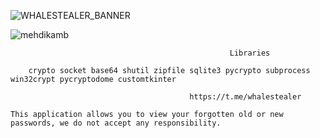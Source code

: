 ![WHALESTEALER_BANNER](https://github.com/mehdikamb/whalestealer/assets/163362282/8bd34984-31bb-4407-a167-ef50fd616439)

![mehdikamb](https://github.com/mehdikamb/whalestealer/assets/163362282/8a703936-9882-4037-b583-55274c935e07)

                                                     Libraries

`     crypto
socket
base64
shutil
zipfile
sqlite3
pycrypto
subprocess
win32crypt
pycryptodome
customtkinter     `

                                            https://t.me/whalestealer  
```This application allows you to view your forgotten old or new passwords, we do not accept any responsibility.```
